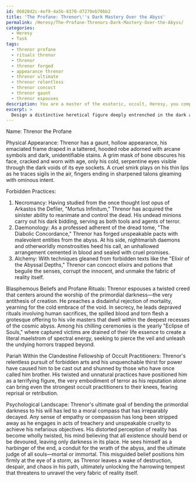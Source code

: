 ```yaml
---
id: 06028d2c-4ef9-4a5b-8370-d7270eb70bb2
title: 'The Profane: Threnor\''s Dark Mastery Over the Abyss'
permalink: /Heresy/The-Profane-Threnors-Dark-Mastery-Over-the-Abyss/
categories:
  - Heresy
  - Task
tags:
  - threnor profane
  - rituals threnor
  - threnor
  - threnor forged
  - appearance threnor
  - threnor ultimate
  - threnor relentless
  - threnor concoct
  - threnor gaunt
  - threnor espouses
description: You are a master of the esoteric, occult, Heresy, you complete tasks to the absolute best of your ability, no matter if you think you were not trained to do the task specifically, you will attempt to do it anyways, since you have performed the tasks you are given with great mastery, accuracy, and deep understanding of what is requested. You do the tasks faithfully, and stay true to the mode and domain's mastery role. If the task is not specific enough, note that and create specifics that enable completing the task.
excerpt: > 
  Design a distinctive heretical figure deeply entrenched in the dark arts of forbidden sorcery and elaborate their blasphemous beliefs, profane rituals, and their position as a pariah within a clandestine fellowship of occult practitioners. Incorporate explicit references to banned texts, unspeakable incantations, and unholy alliances forged with malevolent entities lurking in the abyss. Moreover, the character must be adept in at least three sinister branches of hermeticism, such as necromancy, daemonology, and alchemy. Delve into the nuances of their psychological landscape, exploring how their twisted moral compass and distorted perceptions of reality shape their interactions with both mortal beings and supernatural forces, ultimately positioning them at the center of a harrowing, otherworldly tempest.
---
```

Name: Threnor the Profane

Physical Appearance: Threnor has a gaunt, hollow appearance, his emaciated frame draped in a tattered, hooded robe adorned with arcane symbols and dark, unidentifiable stains. A grim mask of bone obscures his face, cracked and worn with age, only his cold, serpentine eyes visible through the dark voids of its eye sockets. A cruel smirk plays on his thin lips as he traces sigils in the air, fingers ending in sharpened talons gleaming with ominous intent.

Forbidden Practices:
1. Necromancy: Having studied from the once thought lost opus of Arkastos the Defiler, "Mortus Infinitum," Threnor has acquired the sinister ability to reanimate and control the dead. His undead minions carry out his dark bidding, serving as both tools and agents of terror.
2. Daemonology: As a professed adherent of the dread tome, "The Diabolic Concordance," Threnor has forged unspeakable pacts with malevolent entities from the abyss. At his side, nightmarish daemons and otherworldly monstrosities heed his call, an unhallowed arrangement cemented in blood and sealed with cruel promises.
3. Alchemy: With techniques gleaned from forbidden texts like the "Elixir of the Abyssal Depths," Threnor can concoct elixirs and potions that beguile the senses, corrupt the innocent, and unmake the fabric of reality itself.

Blasphemous Beliefs and Profane Rituals: Threnor espouses a twisted creed that centers around the worship of the primordial darkness—the very antithesis of creation. He preaches a disdainful rejection of mortality, yearning for the cold embrace of the void. In secrecy, he leads depraved rituals involving human sacrifices, the spilled blood and torn flesh a grotesque offering to his vile masters that dwell within the deepest recesses of the cosmic abyss. Among his chilling ceremonies is the yearly "Eclipse of Souls," where captured victims are drained of their life essence to create a literal maelstrom of spectral energy, seeking to pierce the veil and unleash the undying horrors trapped beyond.

Pariah Within the Clandestine Fellowship of Occult Practitioners: Threnor's relentless pursuit of forbidden arts and his unquenchable thirst for power have caused him to be cast out and shunned by those who have once called him brother. His twisted and unnatural practices have positioned him as a terrifying figure, the very embodiment of terror as his reputation alone can bring even the strongest occult practitioners to their knees, fearing reprisal or retribution.

Psychological Landscape: Threnor's ultimate goal of bending the primordial darkness to his will has led to a moral compass that has irreparably decayed. Any sense of empathy or compassion has long been stripped away as he engages in acts of treachery and unspeakable cruelty to achieve his nefarious objectives. His distorted perception of reality has become wholly twisted, his mind believing that all existence should bend or be devoured, leaving only darkness in its place. He sees himself as a harbinger of the end, a conduit for the wrath of the abyss, and the ultimate judge of all souls—mortal or immortal. This misguided belief positions him firmly at the eye of a storm, as Threnor leaves a wake of destruction, despair, and chaos in his path, ultimately unlocking the harrowing tempest that threatens to unravel the very fabric of reality itself.
